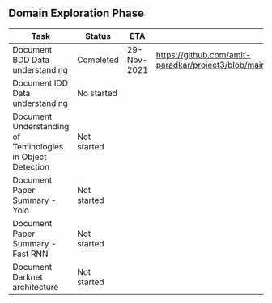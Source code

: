 ## Domain Exploration Phase

|Task|Status|ETA|Comments|
|---------------|------|--------|---|
|Document BDD Data understanding|Completed|29-Nov-2021|https://github.com/amit-paradkar/project3/blob/main/Updates/References/Datasets/BDD/Summary.md|
|Document IDD Data understanding|No started|||
|Document Understanding of Teminologies in Object Detection|Not started|||
|Document Paper Summary - Yolo|Not started|||
|Document Paper Summary - Fast RNN|Not started|||
|Document Darknet architecture|Not started|||



